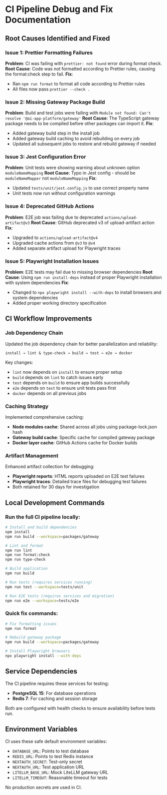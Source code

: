 # CI Pipeline Debug and Fix Documentation

## Root Causes Identified and Fixed

### Issue 1: Prettier Formatting Failures
**Problem**: CI was failing with `prettier: not found` error during format check.
**Root Cause**: Code was not formatted according to Prettier rules, causing the format:check step to fail.
**Fix**: 
- Ran `npm run format` to format all code according to Prettier rules
- All files now pass `prettier --check .`

### Issue 2: Missing Gateway Package Build
**Problem**: Build and test jobs were failing with `Module not found: Can't resolve '@ai-app-platform/gateway'`
**Root Cause**: The TypeScript gateway package needs to be compiled before other packages can import it.
**Fix**: 
- Added gateway build step in the install job
- Added gateway build caching to avoid rebuilding on every job
- Updated all subsequent jobs to restore and rebuild gateway if needed

### Issue 3: Jest Configuration Error
**Problem**: Unit tests were showing warning about unknown option `moduleNameMapping`
**Root Cause**: Typo in Jest config - should be `moduleNameMapper` not `moduleNameMapping`
**Fix**: 
- Updated `tests/unit/jest.config.js` to use correct property name
- Unit tests now run without configuration warnings

### Issue 4: Deprecated GitHub Actions
**Problem**: E2E job was failing due to deprecated `actions/upload-artifact@v3`
**Root Cause**: GitHub deprecated v3 of upload-artifact action
**Fix**: 
- Upgraded to `actions/upload-artifact@v4`
- Upgraded cache actions from `@v3` to `@v4`
- Added separate artifact upload for Playwright traces

### Issue 5: Playwright Installation Issues
**Problem**: E2E tests may fail due to missing browser dependencies
**Root Cause**: Using `npm run install-deps` instead of proper Playwright installation with system dependencies
**Fix**: 
- Changed to `npx playwright install --with-deps` to install browsers and system dependencies
- Added proper working directory specification

## CI Workflow Improvements

### Job Dependency Chain
Updated the job dependency chain for better parallelization and reliability:
```
install → lint & type-check → build → test → e2e → docker
```

Key changes:
- `lint` now depends on `install` to ensure proper setup
- `build` depends on `lint` to catch issues early
- `test` depends on `build` to ensure app builds successfully
- `e2e` depends on `test` to ensure unit tests pass first
- `docker` depends on all previous jobs

### Caching Strategy
Implemented comprehensive caching:
- **Node modules cache**: Shared across all jobs using package-lock.json hash
- **Gateway build cache**: Specific cache for compiled gateway package
- **Docker layer cache**: GitHub Actions cache for Docker builds

### Artifact Management
Enhanced artifact collection for debugging:
- **Playwright reports**: HTML reports uploaded on E2E test failures  
- **Playwright traces**: Detailed trace files for debugging test failures
- Both retained for 30 days for investigation

## Local Development Commands

### Run the full CI pipeline locally:
```bash
# Install and build dependencies
npm install
npm run build --workspace=packages/gateway

# Lint and format
npm run lint
npm run format:check
npm run type-check

# Build application
npm run build

# Run tests (requires services running)
npm run test --workspace=tests/unit

# Run E2E tests (requires services and migration)
npm run e2e --workspace=tests/e2e
```

### Quick fix commands:
```bash
# Fix formatting issues
npm run format

# Rebuild gateway package
npm run build --workspace=packages/gateway

# Install Playwright browsers
npx playwright install --with-deps
```

## Service Dependencies

The CI pipeline requires these services for testing:
- **PostgreSQL 15**: For database operations
- **Redis 7**: For caching and session storage

Both are configured with health checks to ensure availability before tests run.

## Environment Variables

CI uses these safe default environment variables:
- `DATABASE_URL`: Points to test database
- `REDIS_URL`: Points to test Redis instance  
- `NEXTAUTH_SECRET`: Test-only secret
- `NEXTAUTH_URL`: Test application URL
- `LITELLM_BASE_URL`: Mock LiteLLM gateway URL
- `LITELLM_TIMEOUT`: Reasonable timeout for tests

No production secrets are used in CI.